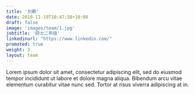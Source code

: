 ```yaml
---
title: '刘朝'
date: 2018-11-19T10:47:58+10:00
draft: false
image: 'images/team/1.jpg'
jobtitle: '硕士二年级'
linkedinurl: "https://www.linkedin.com/"
promoted: true
weight: 3
layout: team
---
```


Lorem ipsum dolor sit amet, consectetur adipiscing elit, sed do eiusmod tempor incididunt ut labore et dolore magna aliqua. Bibendum arcu vitae elementum curabitur vitae nunc sed. Tortor at risus viverra adipiscing at in.
